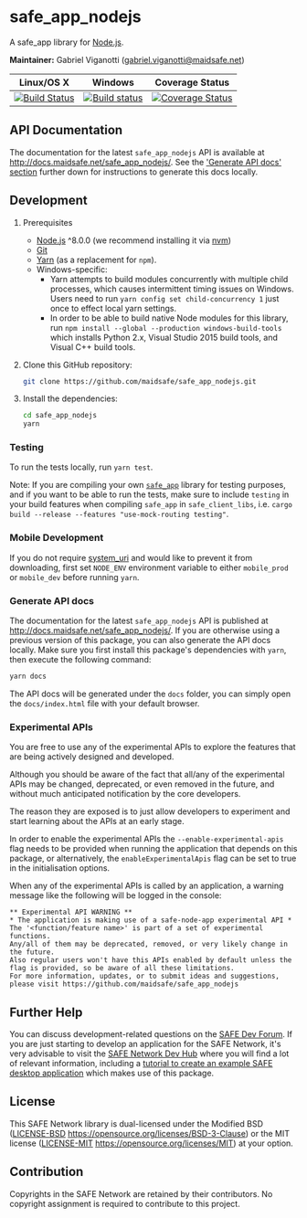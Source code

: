 # safe_app_nodejs

A safe_app library for [Node.js](https://nodejs.org/).

**Maintainer:** Gabriel Viganotti (gabriel.viganotti@maidsafe.net)

|Linux/OS X|Windows|Coverage Status|
|:---:|:---:|:---:|
|[![Build Status](https://travis-ci.org/maidsafe/safe_app_nodejs.svg?branch=master)](https://travis-ci.org/maidsafe/safe_app_nodejs)|[![Build status](https://ci.appveyor.com/api/projects/status/efktyecwydxrhs5d/branch/master?svg=true)](https://ci.appveyor.com/project/MaidSafe-QA/safe-app-nodejs/branch/master)|[![Coverage Status](https://coveralls.io/repos/github/maidsafe/safe_app_nodejs/badge.svg)](https://coveralls.io/github/maidsafe/safe_app_nodejs)|

## API Documentation

The documentation for the latest `safe_app_nodejs` API is available at <http://docs.maidsafe.net/safe_app_nodejs/>. See the ['Generate API docs' section](#generate-api-docs) further down for instructions to generate this docs locally.

## Development

1. Prerequisites

    * [Node.js](https://nodejs.org) ^8.0.0 (we recommend installing it via [nvm](https://github.com/creationix/nvm))
    * [Git](https://git-scm.com/)
    * [Yarn](https://yarnpkg.com) (as a replacement for `npm`).
    * Windows-specific:
      - Yarn attempts to build modules concurrently with multiple child processes, which causes intermittent timing issues on Windows. Users need to run `yarn config set child-concurrency 1` just once to effect local yarn settings.
      - In order to be able to build native Node modules for this library, run `npm install --global --production windows-build-tools` which installs Python 2.x, Visual Studio 2015 build tools, and Visual C++ build tools.

2. Clone this GitHub repository:

    ```bash
    git clone https://github.com/maidsafe/safe_app_nodejs.git
    ```

3. Install the dependencies:

    ``` bash
    cd safe_app_nodejs
    yarn
    ```

### Testing

To run the tests locally, run `yarn test`.

Note: If you are compiling your own [`safe_app`](https://github.com/maidsafe/safe_client_libs/tree/master/safe_app) library for testing purposes, and if you want to be able to run the tests, make sure to include `testing` in your build features when compiling `safe_app` in `safe_client_libs`, i.e. `cargo build --release --features "use-mock-routing testing"`.

### Mobile Development

If you do not require [system_uri](https://github.com/maidsafe/system_uri) and would like to prevent it from downloading, first set `NODE_ENV` environment variable to either `mobile_prod` or `mobile_dev` before running `yarn`.

### Generate API docs

The documentation for the latest `safe_app_nodejs` API is published at <http://docs.maidsafe.net/safe_app_nodejs/>. If you are otherwise using a previous version of this package, you can also generate the API docs locally. Make sure you first install this package's dependencies with `yarn`, then execute the following command:
```bash
yarn docs
```
The API docs will be generated under the `docs` folder, you can simply open the `docs/index.html` file with your default browser.

### Experimental APIs

You are free to use any of the experimental APIs to explore the features that are being actively designed and developed.

Although you should be aware of the fact that all/any of the experimental APIs may be changed, deprecated, or even removed in the future, and without much anticipated notification by the core developers.

The reason they are exposed is to just allow developers to experiment and start learning about the APIs at an early stage.

In order to enable the experimental APIs the `--enable-experimental-apis` flag needs to be provided when running the application that depends on this package, or alternatively, the `enableExperimentalApis` flag can be set to true in the initialisation options.

When any of the experimental APIs is called by an application, a warning message like the following will be logged in the console:
```
** Experimental API WARNING **
* The application is making use of a safe-node-app experimental API *
The '<function/feature name>' is part of a set of experimental functions.
Any/all of them may be deprecated, removed, or very likely change in the future.
Also regular users won't have this APIs enabled by default unless the flag is provided, so be aware of all these limitations.
For more information, updates, or to submit ideas and suggestions, please visit https://github.com/maidsafe/safe_app_nodejs
```

## Further Help

You can discuss development-related questions on the [SAFE Dev Forum](https://forum.safedev.org/).
If you are just starting to develop an application for the SAFE Network, it's very advisable to visit the [SAFE Network Dev Hub](https://hub.safedev.org) where you will find a lot of relevant information, including a [tutorial to create an example SAFE desktop application](https://hub.safedev.org/platform/nodejs) which makes use of this package.

## License

This SAFE Network library is dual-licensed under the Modified BSD ([LICENSE-BSD](LICENSE-BSD) https://opensource.org/licenses/BSD-3-Clause) or the MIT license ([LICENSE-MIT](LICENSE-MIT) https://opensource.org/licenses/MIT) at your option.

## Contribution

Copyrights in the SAFE Network are retained by their contributors. No copyright assignment is required to contribute to this project.

